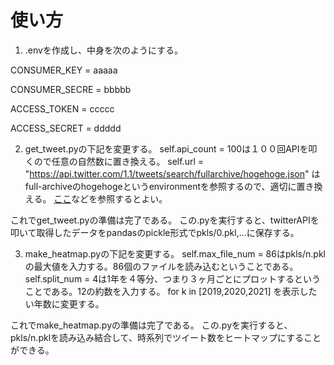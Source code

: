 # 使い方
1. .envを作成し、中身を次のようにする。


CONSUMER_KEY = aaaaa


CONSUMER_SECRE = bbbbb


ACCESS_TOKEN = ccccc


ACCESS_SECRET = ddddd

2. get_tweet.pyの下記を変更する。
self.api_count = 100は１００回APIを叩くので任意の自然数に置き換える。
self.url = "https://api.twitter.com/1.1/tweets/search/fullarchive/hogehoge.json"
はfull-archiveのhogehogeというenvironmentを参照するので、適切に置き換える。
[ここ](https://stackoverflow-com.translate.goog/questions/55349475/twitter-premium-not-authorized?_x_tr_sl=en&_x_tr_tl=ja&_x_tr_hl=ja&_x_tr_pto=nui,sc)などを参照するとよい。
      
これでget_tweet.pyの準備は完了である。
この.pyを実行すると、twitterAPIを叩いて取得したデータをpandasのpickle形式でpkls/0.pkl,...に保存する。

3. make_heatmap.pyの下記を変更する。
self.max_file_num = 86はpkls/n.pklの最大値を入力する。86個のファイルを読み込むということである。
self.split_num = 4は1年を４等分、つまり３ヶ月ごとにプロットするということである。12の約数を入力する。
for k in [2019,2020,2021] を表示したい年数に変更する。

これでmake_heatmap.pyの準備は完了である。
この.pyを実行すると、pkls/n.pklを読み込み結合して、時系列でツイート数をヒートマップにすることができる。
